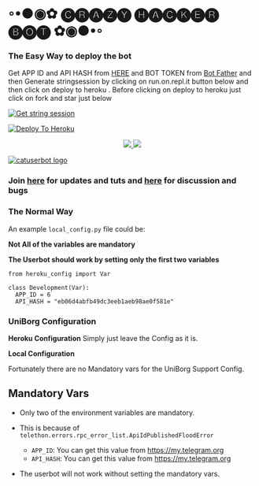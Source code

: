 
# ◦•●◉✿ 🅒🅡🅐🅩🅨 🅗🅐🅒🅚🅔🅡 🅑🅞🅣 ✿◉●•◦

### The Easy Way to deploy the bot
Get APP ID and API HASH from [HERE](https://my.telegram.org) and BOT TOKEN from [Bot Father](https://t.me/botfather) and then Generate stringsession by clicking on run.on.repl.it button below and then click on deploy to heroku . Before clicking on deploy to heroku just click on fork and star just below

[![Get string session](https://repl.it/badge/github/sandy1709/sandeep1709)](https://generatestringsession.sandeep1709.repl.run/)

[![Deploy To Heroku](https://www.herokucdn.com/deploy/button.svg)](https://heroku.com/deploy)
<p align="center">
  <a href="https://github.com/sandy1709/catuserbot/fork">
    <img src="https://img.shields.io/github/forks/sandy1709/catuserbot?label=Fork&style=social">
    
  </a>
  <a href="https://github.com/sandy1709/catuserbot">
    <img src="https://img.shields.io/github/stars/sandy1709/catuserbot?style=social">
  </a>
</p>


[![catuserbot logo](https://telegra.ph/file/df341e393aeda55112d3c.jpg)](https://heroku.com/deploy)


### Join [here](https://t.me/XCRAZYHACKERX7) for updates and tuts and [here](https://t.me/catuserbot_support) for discussion and bugs

### The Normal Way

An example `local_config.py` file could be:

**Not All of the variables are mandatory**

__The Userbot should work by setting only the first two variables__

```python3
from heroku_config import Var

class Development(Var):
  APP_ID = 6
  API_HASH = "eb06d4abfb49dc3eeb1aeb98ae0f581e"
```

### UniBorg Configuration



**Heroku Configuration**
Simply just leave the Config as it is.

**Local Configuration**

Fortunately there are no Mandatory vars for the UniBorg Support Config.

## Mandatory Vars

- Only two of the environment variables are mandatory.
- This is because of `telethon.errors.rpc_error_list.ApiIdPublishedFloodError`

    - `APP_ID`:   You can get this value from https://my.telegram.org
    - `API_HASH`:   You can get this value from https://my.telegram.org
- The userbot will not work without setting the mandatory vars.
